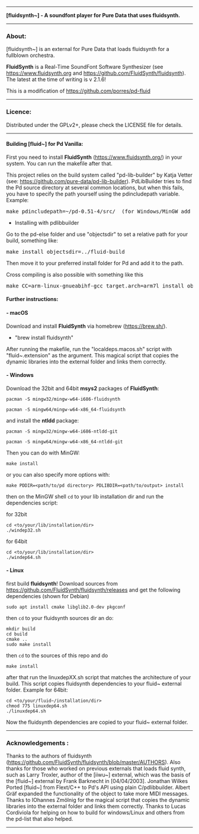 * * *

**[fluidsynth~] - A soundfont player for Pure Data that uses fluidsynth.**

* * *

### About:

[fluidsynth~] is an external for Pure Data that loads fluidsynth for a fullblown orchestra.

**FluidSynth** is a Real-Time SoundFont Software Synthesizer (see https://www.fluidsynth.org and https://github.com/FluidSynth/fluidsynth). The latest at the time of writing is v 2.1.6!

This is a modification of https://github.com/porres/pd-fluid



--------------------------------------------------------------------------

### Licence:

Distributed under the GPLv2+, please check the LICENSE file for details.



--------------------------------------------------------------------------

#### Building [fluid~] for Pd Vanilla:

First you need to install  **FluidSynth** (https://www.fluidsynth.org/) in your system. You can run the makefile after that.

This project relies on the build system called "pd-lib-builder" by Katja Vetter (see: <https://github.com/pure-data/pd-lib-builder>). PdLibBuilder tries to find the Pd source directory at several common locations, but when this fails, you have to specify the path yourself using the pdincludepath variable. Example:

<pre>make pdincludepath=~/pd-0.51-4/src/  (for Windows/MinGW add 'pdbinpath=~/pd-0.51-4/bin/)</pre>

* Installing with pdlibbuilder

Go to the pd-else folder and use "objectsdir" to set a relative path for your build, something like:

<pre>make install objectsdir=../fluid-build</pre>

Then move it to your preferred install folder for Pd and add it to the path.

Cross compiling is also possible with something like this

<pre>make CC=arm-linux-gnueabihf-gcc target.arch=arm7l install objectsdir=../</pre>



#### Further instructions:

#### - macOS

Download and install **FluidSynth** via homebrew (https://brew.sh/).

- "brew install fluidsynth"

After running the makefile, run the "localdeps.macos.sh" script with "fluid~.extension" as the argument. This magical script that copies the dynamic libraries into the external folder and links them correctly.



#### - Windows

Download the 32bit and 64bit **msys2** packages of **FluidSynth**:

`pacman -S mingw32/mingw-w64-i686-fluidsynth`

`pacman -S mingw64/mingw-w64-x86_64-fluidsynth`

and install the **ntldd** package:

`pacman -S mingw32/mingw-w64-i686-ntldd-git`

`pacman -S mingw64/mingw-w64-x86_64-ntldd-git` 

Then you can do with MinGW: 

`make install`

or you can also specify more options with:

`make PDDIR=<path/to/pd directory> PDLIBDIR=<path/to/output> install`

then on the MinGW shell `cd` to your lib installation dir and run the dependencies script:

for 32bit

`````
cd <to/your/lib/installation/dir>
./windep32.sh

`````

for 64bit

`````
cd <to/your/lib/installation/dir>
./windep64.sh

`````



#### - Linux

first build **fluidsynth**! Download sources from https://github.com/FluidSynth/fluidsynth/releases and get the following dependencies (shown for Debian)

`sudo apt install cmake libglib2.0-dev pkgconf`

then `cd` to your fluidsynth sources dir an do:

`````
mkdir build
cd build
cmake ..
sudo make install
`````

then `cd` to the sources of this repo and do

`make install`

after that run the linuxdepXX.sh script that matches the architecture of your build. This script copies fluidsynth dependencies to your fluid~ external folder. Example for 64bit:

`````
cd <to/your/fluid~/installation/dir>
chmod 775 linuxdep64.sh
./linuxdep64.sh
`````

Now the fluidsynth dependencies are copied to your fluid~ external folder.



--------------------------------------------------------------------------


### Acknowledgements :

Thanks to the authors of fluidsynth (https://github.com/FluidSynth/fluidsynth/blob/master/AUTHORS). Also thanks for those who worked on previous externals that loads fluid synth, such as Larry Troxler, author of the [iiwu~] external, which was the basis of the [fluid~] external by Frank Barknecht in [04/04/2003].  Jonathan Wilkes Ported [fluid~] from Flext/C++ to Pd's API using plain C/pdlibbuilder.  Albert Gräf expanded the functionality of the object to take more MIDI messages. Thanks to IOhannes Zmölnig for the magical script that copies the dynamic libraries into the external folder and links them correctly. Thanks to Lucas Cordiviola for helping on how to build for windows/Linux and others from the pd-list that also helped.



--------------------------------------------------------------------------

